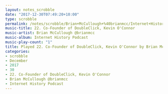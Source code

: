 ```yaml
---
layout: notes_scrobble
date: "2017-12-30T07:49:20+10:00"
type: scrobble
permalink: /notes/scrobble/Brian+McCullough+%40brianmcc/Internet+History+Podcast/4639e3060c548d1edc95e6f1b58d6336d3805cfc.html
music-title: 22. Co-Founder of DoubleClick, Kevin O'Connor
music-artist: Brian McCullough @brianmcc
music-album: Internet History Podcast
music-play-count: "1"
title: Played 22. Co-Founder of DoubleClick, Kevin O'Connor by Brian McCullough @brianmcc
categories:
- scrobble
- December
- 2017
- 30
- 22. Co-Founder of DoubleClick, Kevin O'Connor
- Brian McCullough @brianmcc
- Internet History Podcast
---
```

